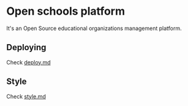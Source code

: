 # Open schools platform

It's an Open Source educational organizations management platform.

## Deploying

Check [deploy.md](docs/deploy.md)

## Style

Check [style.md](docs/style.md)
